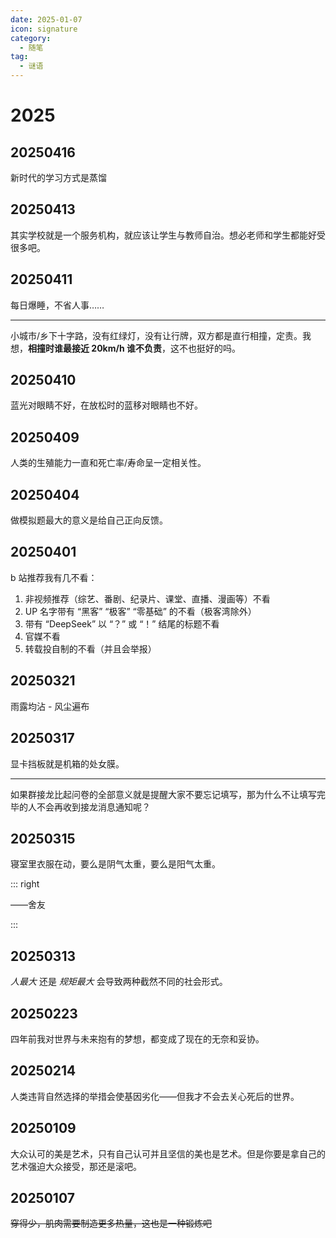 ```yaml
---
date: 2025-01-07
icon: signature
category:
  - 随笔
tag:
  - 谜语
---
```


# 2025

## 20250416

新时代的学习方式是蒸馏

## 20250413

其实学校就是一个服务机构，就应该让学生与教师自治。想必老师和学生都能好受很多吧。

## 20250411

每日爆睡，不省人事……

---

小城市/乡下十字路，没有红绿灯，没有让行牌，双方都是直行相撞，定责。我想，**相撞时谁最接近 20km/h 谁不负责**，这不也挺好的吗。

## 20250410

蓝光对眼睛不好，在放松时的蓝移对眼睛也不好。

## 20250409

人类的生殖能力一直和死亡率/寿命呈一定相关性。

## 20250404

做模拟题最大的意义是给自己正向反馈。

## 20250401

b 站推荐我有几不看：

1. 非视频推荐（综艺、番剧、纪录片、课堂、直播、漫画等）不看
2. UP 名字带有 “黑客” “极客” “零基础” 的不看（极客湾除外）
3. 带有 “DeepSeek” 以 “？” 或 “！” 结尾的标题不看
4. 官媒不看
5. 转载投自制的不看（并且会举报）

## 20250321

雨露均沾 - 风尘遍布

## 20250317

显卡挡板就是机箱的处女膜。

---

如果群接龙比起问卷的全部意义就是提醒大家不要忘记填写，那为什么不让填写完毕的人不会再收到接龙消息通知呢？

## 20250315

寝室里衣服在动，要么是阴气太重，要么是阳气太重。

::: right

——舍友

:::

## 20250313

_人最大_ 还是 _规矩最大_ 会导致两种截然不同的社会形式。

## 20250223

四年前我对世界与未来抱有的梦想，都变成了现在的无奈和妥协。

## 20250214

人类违背自然选择的举措会使基因劣化——但我才不会去关心死后的世界。

## 20250109

大众认可的美是艺术，只有自己认可并且坚信的美也是艺术。但是你要是拿自己的艺术强迫大众接受，那还是滚吧。

## 20250107

~~穿得少，肌肉需要制造更多热量，这也是一种锻炼吧~~
